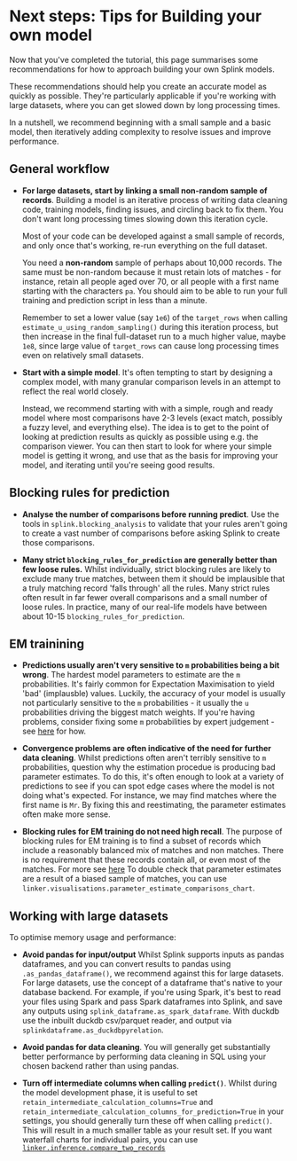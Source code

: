 
# Next steps: Tips for Building your own model

Now that you've completed the tutorial, this page summarises some recommendations for how to approach building your own Splink models.

These recommendations should help you create an accurate model as quickly as possible.  They're particularly applicable if you're working with large datasets, where you can get slowed down by long processing times.

In a nutshell, we recommend beginning with a small sample and a basic model, then iteratively adding complexity to resolve issues and improve performance.

## General workflow

- **For large datasets, start by linking a small non-random sample of records**. Building a model is an iterative process of writing data cleaning code, training models, finding issues, and circling back to fix them. You don't want long processing times slowing down this iteration cycle.

  Most of your code can be developed against a small sample of records, and only once that's working, re-run everything on the full dataset.

  You need a **non-random** sample of perhaps about 10,000 records. The same must be  non-random because it must retain lots of matches - for instance, retain all people aged over 70, or all people with a first name starting with the characters `pa`.  You should aim to be able to run your full training and prediction script in less than a minute.

  Remember to set a lower value (say `1e6`) of the `target_rows` when calling `estimate_u_using_random_sampling()` during this iteration process, but then increase in the final full-dataset run to a much higher value, maybe `1e8`, since large value of `target_rows` can cause long processing times even on relatively small datasets.

- **Start with a simple model**.  It's often tempting to start by designing a complex model, with many granular comparison levels in an attempt to reflect the real world closely.

  Instead, we recommend starting with with a simple, rough and ready model where most comparisons have 2-3 levels (exact match, possibly a fuzzy level, and everything else).  The idea is to get to the point of looking at prediction results as quickly as possible using e.g. the comparison viewer.  You can then start to look for where your simple model is getting it wrong, and use that as the basis for improving your model, and iterating until you're seeing good results.

## Blocking rules for prediction

- **Analyse the number of comparisons before running predict**.  Use the tools in `splink.blocking_analysis` to validate that your rules aren't going to create a vast number of comparisons before asking Splink to create those comparisons.

- **Many strict `blocking_rules_for_prediction` are generally better than few loose rules.**  Whilst individually, strict blocking rules are likely to exclude many true matches, between them it should be implausible that a truly matching record 'falls through' all the rules.  Many strict rules often result in far fewer overall comparisons and a small number of loose rules.  In practice, many of our real-life models have between about 10-15 `blocking_rules_for_prediction`.


## EM trainining

- **Predictions usually aren't very sensitive to `m` probabilities being a bit wrong**.  The hardest model parameters to estimate are the `m` probabilities.  It's fairly common for Expectation Maximisation to yield 'bad' (implausble) values.  Luckily, the accuracy of your model is usually not particularly sensitive to the `m` probabilities - it usually the `u` probabilities driving the biggest match weights.  If you're having problems, consider fixing some `m` probabilities by expert judgement - see [here](https://github.com/moj-analytical-services/splink/pull/2379) for how.

- **Convergence problems are often indicative of the need for further data cleaning**.  Whilst predictions often aren't terribly sensitive to `m` probabilities, question why the estimation procedue is producing bad parameter estimates.  To do this, it's often enough to look at a variety of predictions to see if you can spot edge cases where the model is not doing what's expected.  For instance, we may find matches where the first name is `Mr`.  By fixing this and reestimating, the parameter estimates often make more sense.

- **Blocking rules for EM training do not need high recall**.  The purpose of blocking rules for EM training is to find a subset of records which include a reasonably balanced mix of matches and non matches.  There is no requirement that these records contain all, or even most of the matches.  For more see [here](https://moj-analytical-services.github.io/splink/topic_guides/blocking/model_training.html)  To double check that parameter estimates are a result of a biased sample of matches, you can use `linker.visualisations.parameter_estimate_comparisons_chart`.

## Working with large datasets

To optimise memory usage and performance:

- **Avoid pandas for input/output** Whilst Splink supports inputs as pandas dataframes, and you can convert results to pandas using `.as_pandas_dataframe()`, we recommend against this for large datasets.  For large datasets, use the concept of a dataframe that's native to your database backend.  For example, if you're using Spark, it's best to read your files using Spark and pass Spark dataframes into Splink, and save any outputs using `splink_dataframe.as_spark_dataframe`.  With duckdb use the inbuilt duckdb csv/parquet reader, and output via `splinkdataframe.as_duckdbpyrelation`.

- **Avoid pandas for data cleaning**.  You will generally get substantially better performance by performing data cleaning in SQL using your chosen backend rather than using pandas.

- **Turn off intermediate columns when calling `predict()`**.  Whilst during the model development phase, it is useful to set `retain_intermediate_calculation_columns=True` and
    `retain_intermediate_calculation_columns_for_prediction=True` in your settings, you should generally turn these off when calling `predict()`.  This will result in a much smaller table as your result set.  If you want waterfall charts for individual pairs, you can use [`linker.inference.compare_two_records`](../../api_docs/inference.md)


